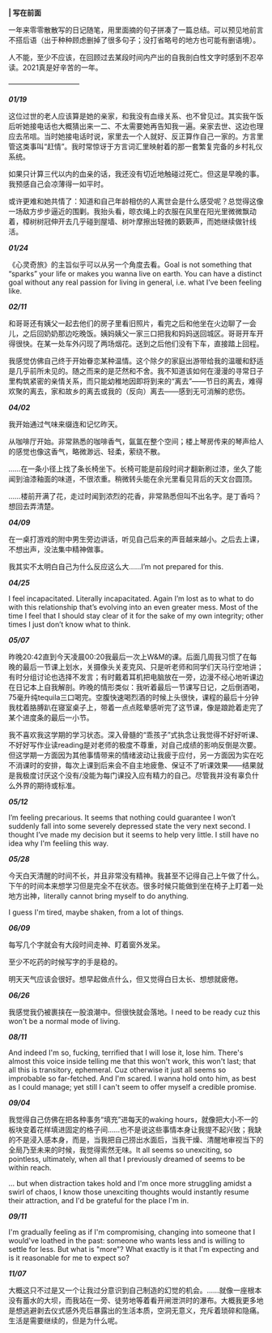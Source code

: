 
**| 写在前面**

一年来零零散散写的日记随笔，用里面摘的句子拼凑了一篇总结。可以预见地前言不搭后语（出于种种顾虑删掉了很多句子；没打省略号的地方也可能有删语境）。

人不能，至少不应该，在回顾过去某段时间内产出的自我剖白性文字时感到不忍卒读。2021真是好辛苦的一年。

——————————

***01/19***

这位过世的老人应该算是她的亲家，和我没有血缘关系、也不曾见过。其实我午饭后听她接电话也大概猜出来一二、不太需要她再告知我一遍。亲家去世、这边也理应去吊唁。当时她接电话时说，家里去一个人就好、反正算作自己一家的。方言里管这类事叫“赶情”。我时常惊讶于方言词汇里映射着的那一套繁复完备的乡村礼仪系统。

如果只计算三代以内的血亲的话，我还没有切近地触碰过死亡。但这是早晚的事。我预感自己会凉薄得一如平时。

或许更难和她共情了：知道和自己年龄相仿的人离世会是什么感受呢？总觉得这像一场敌方步步逼近的围剿。我抬头看，晾衣绳上的衣服在风里在阳光里微微飘动着，樟树树冠伸开去几乎碰到屋墙、树叶摩擦出轻微的簌簌声，而她继续做针线活。

***01/24***

《心灵奇旅》的主旨似乎可以从另一个角度去看。Goal is not something that “sparks” your life or makes you wanna live on earth. You can have a distinct goal without any real passion for living in general, i.e. what I’ve been feeling like.

***02/11***

和哥哥还有姨父一起去他们的房子里看旧照片，看完之后和他坐在火边聊了一会儿，之后回奶奶那边吃晚饭。姨妈姨父一家三口把我和妈妈送回城区。哥哥开车开得很快。在某一处车外闪现了两场烟花。送到之后他们没有下车，直接踏上回程。

我感觉仿佛自己终于开始眷恋某种温情。这个除夕的家庭出游带给我的温暖和舒适是几乎前所未见的。随之而来的是茫然和不舍。我不知道该如何在漫漫的寻常日子里构筑紧密的亲情关系，而只能幼稚地因即将到来的“离去”——节日的离去，难得欢聚的离去，家和故乡的离去或我的（反向）离去——感到无可消解的悲伤。

***04/02***

我开始通过气味来缀连和记忆昨天。

从咖啡厅开始。非常熟悉的咖啡香气，氤氲在整个空间；楼上琴房传来的琴声给人的感觉也像这香气，略微渺远、轻柔，萦绕不散。

……在一条小径上找了条长椅坐下。长椅可能是前段时间才翻新刷过漆，坐久了能闻到油漆釉面的味道，不很浓重。稍微转头能在余光里看见背后的天文台圆顶。

……楼前开满了花，走过时闻到浓烈的花香，非常熟悉但叫不出名字。是丁香吗？想回去弄清楚。

***04/09***

在一桌打游戏的附中男生旁边讲话，听见自己后来的声音越来越小。之后去上课，不想出声，没法集中精神做事。

我其实不太明白自己为什么反应这么大……I’m not prepared for this.

***04/25***

I feel incapacitated. Literally incapacitated. Again I’m lost as to what to do with this relationship that’s evolving into an even greater mess. Most of the time I feel that I should stay clear of it for the sake of my own integrity; other times I just don’t know what to think.

***05/07***

昨晚20:42直到今天凌晨00:20我最后一次上W&M的课。后面几周我习惯了在每晚的最后一节课上划水，关摄像头关麦克风、只是听老师和同学们天马行空地讲；有时分组讨论也选择不发言；有时戴着耳机把电脑放在一旁，边漫不经心地听课边在日记本上自我解剖。昨晚的情形类似：我听着最后一节课写日记，之后倒酒喝，75毫升纯tequila三口喝完。空腹快速喝烈酒的时候上头很快，课程的最后十分钟我枕着胳膊趴在寝室桌子上，带着一点点眩晕感听完了这节课，像是踉跄着走完了某个进度条的最后一小节。

我不喜欢我这学期的学习状态。深入骨髓的“乖孩子”式执念让我觉得不好好听课、不好好写作业读reading是对老师的极度不尊重，对自己成绩的影响反倒是次要。但这学期一方面因为其他事情带来的情绪波动让我疲于应付，另一方面因为实在吃不消课时的安排，每次上课到后来会不自主地疲惫、保证不了听课效果——结果就是我极度讨厌这个没有/没能为每门课投入应有精力的自己。尽管我并没有辜负什么外界的期待或标准。

***05/12***

I’m feeling precarious. It seems that nothing could guarantee I won’t suddenly fall into some severely depressed state the very next second. I thought I’ve made my decision but it seems to help very little. I still have no idea why I'm feeliing this way.

***05/28***

今天白天清醒的时间不长，并且非常没有精神。我甚至不记得自己上午做了什么。下午的时间本来想学习但是完全不在状态。很多时候只能做到坐在椅子上盯着一处地方出神，literally cannot bring myself to do anything.

I guess I'm tired, maybe shaken, from a lot of things.

***06/09***

每写几个字就会有大段时间走神、盯着窗外发呆。

至少不吃药的时候写字的手是稳的。

明天天气应该会很好。想早起做点什么，但又觉得白日太长、想想就疲倦。

***06/26***

我感觉我仍被裹挟在一股浪潮中。但很快就会落地。I need to be ready cuz this won't be a normal mode of living.

***08/11***

And indeed I'm so, fucking, terrified that I will lose it, lose him. There's almost this voice inside telling me that this won't work, this won't last; that all this is transitory, ephemeral. Cuz otherwise it just all seems so improbable so far-fetched. And I'm scared. I wanna hold onto him, as best as I could manage; yet still I can't seem to offer myself a credible promise.

***09/04***

我觉得自己仿佛在把各种事务“填充”进每天的waking hours，就像把大小不一的板块变着花样填进固定的格子间……也不是说这些事情本身让我提不起兴致；我缺的不是浸入感本身，而是，当我把自己捞出水面后，当我干燥、清醒地审视当下的全局乃至未来的时候，我觉得索然无味。It all seems so unexciting, so pointless, ultimately, when all that I previously dreamed of seems to be within reach.

... but when distraction takes hold and I'm once more struggling amidst a swirl of chaos, I know those unexciting thoughts would instantly resume their attraction, and I'd be grateful for the place I'm in.

***09/11***

I'm gradually feeling as if I'm compromising, changing into someone that I would've loathed in the past: someone who wants less and is willing to settle for less. But what is "more"? What exactly is it that I'm expecting and is it reasonable for me to expect so?

***11/07***

大概这只不过是又一个让我过分意识到自己制造的幻觉的机会。……就像一座根本没有蓄水的大坝，而我站在一旁、徒劳地等着看开闸泄洪时的瀑布。大概我更多地是想逃避剥去仪式感外壳后暴露出的生活本质，空洞无意义，充斥着琐碎和隐痛。生活是需要继续的，但是为什么呢。


